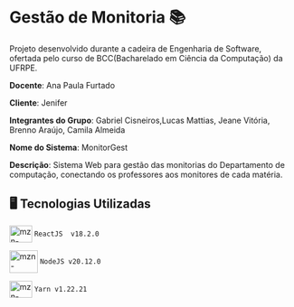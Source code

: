# Gestão de Monitoria 📚

Projeto desenvolvido durante a cadeira de Engenharia de Software, ofertada pelo curso de BCC(Bacharelado em Ciência da Computação) da UFRPE.

**Docente**: Ana Paula Furtado

**Cliente**: Jenifer

**Integrantes do Grupo**: Gabriel Cisneiros,Lucas Mattias, Jeane Vitória, Brenno Araújo, Camila Almeida

**Nome do Sistema**: MonitorGest

**Descrição**: Sistema Web para gestão das monitorias do Departamento de computação, conectando os professores aos monitores de cada matéria.


 
## 🖥️ Tecnologias Utilizadas

 <img align="center" alt="mzn-react" height="30" width="40" src="https://cdn.jsdelivr.net/gh/devicons/devicon@latest/icons/react/react-original.svg"/> `ReactJS  v18.2.0`
<br>

 <img align="center" alt="mzn-nodejs" height="40" width="50" src="https://cdn.jsdelivr.net/gh/devicons/devicon@latest/icons/nodejs/nodejs-original-wordmark.svg"> `NodeJS v20.12.0`
 <br>

 <img align="center" alt="mzn-react" height="30" width="40" src="https://cdn.jsdelivr.net/gh/devicons/devicon@latest/icons/yarn/yarn-original.svg"/> `Yarn v1.22.21`
<br>
